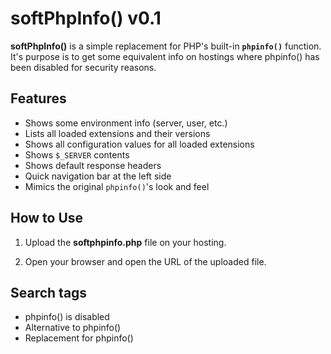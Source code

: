 # softPhpInfo() v0.1

**softPhpInfo()** is a simple replacement for PHP's built-in **`phpinfo()`** function. It's purpose is to get some equivalent info on hostings where phpinfo() has been disabled for security reasons.

## Features

* Shows some environment info (server, user, etc.)
* Lists all loaded extensions and their versions
* Shows all configuration values for all loaded extensions
* Shows `$_SERVER` contents
* Shows default response headers
* Quick navigation bar at the left side
* Mimics the original `phpinfo()`'s look and feel

## How to Use

1. Upload the **softphpinfo.php** file on your hosting.

2. Open your browser and open the URL of the uploaded file.

## Search tags

* phpinfo() is disabled
* Alternative to phpinfo()
* Replacement for phpinfo()
